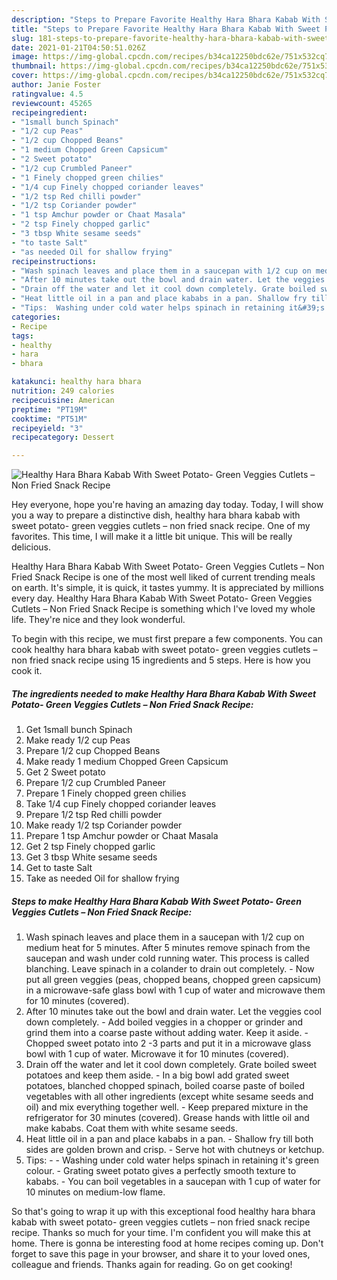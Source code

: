 ```yaml
---
description: "Steps to Prepare Favorite Healthy Hara Bhara Kabab With Sweet Potato- Green Veggies Cutlets – Non Fried Snack Recipe"
title: "Steps to Prepare Favorite Healthy Hara Bhara Kabab With Sweet Potato- Green Veggies Cutlets – Non Fried Snack Recipe"
slug: 181-steps-to-prepare-favorite-healthy-hara-bhara-kabab-with-sweet-potato-green-veggies-cutlets-non-fried-snack-recipe
date: 2021-01-21T04:50:51.026Z
image: https://img-global.cpcdn.com/recipes/b34ca12250bdc62e/751x532cq70/healthy-hara-bhara-kabab-with-sweet-potato-green-veggies-cutlets-non-fried-snack-recipe-recipe-main-photo.jpg
thumbnail: https://img-global.cpcdn.com/recipes/b34ca12250bdc62e/751x532cq70/healthy-hara-bhara-kabab-with-sweet-potato-green-veggies-cutlets-non-fried-snack-recipe-recipe-main-photo.jpg
cover: https://img-global.cpcdn.com/recipes/b34ca12250bdc62e/751x532cq70/healthy-hara-bhara-kabab-with-sweet-potato-green-veggies-cutlets-non-fried-snack-recipe-recipe-main-photo.jpg
author: Janie Foster
ratingvalue: 4.5
reviewcount: 45265
recipeingredient:
- "1small bunch Spinach"
- "1/2 cup Peas"
- "1/2 cup Chopped Beans"
- "1 medium Chopped Green Capsicum"
- "2 Sweet potato"
- "1/2 cup Crumbled Paneer"
- "1 Finely chopped green chilies"
- "1/4 cup Finely chopped coriander leaves"
- "1/2 tsp Red chilli powder"
- "1/2 tsp Coriander powder"
- "1 tsp Amchur powder or Chaat Masala"
- "2 tsp Finely chopped garlic"
- "3 tbsp White sesame seeds"
- "to taste Salt"
- "as needed Oil for shallow frying"
recipeinstructions:
- "Wash spinach leaves and place them in a saucepan with 1/2 cup on medium heat for 5 minutes. After 5 minutes remove spinach from the saucepan and wash under cold running water. This process is called blanching. Leave spinach in a colander to drain out completely. Now put all green veggies (peas, chopped beans, chopped green capsicum) in a microwave-safe glass bowl with 1 cup of water and microwave them for 10 minutes (covered)."
- "After 10 minutes take out the bowl and drain water. Let the veggies cool down completely. Add boiled veggies in a chopper or grinder and grind them into a coarse paste without adding water. Keep it aside. Chopped sweet potato into 2 -3 parts and put it in a microwave glass bowl with 1 cup of water. Microwave it for 10 minutes (covered)."
- "Drain off the water and let it cool down completely. Grate boiled sweet potatoes and keep them aside. In a big bowl add grated sweet potatoes, blanched chopped spinach, boiled coarse paste of boiled vegetables with all other ingredients (except white sesame seeds and oil) and mix everything together well. Keep prepared mixture in the refrigerator for 30 minutes (covered). Grease hands with little oil and make kababs. Coat them with white sesame seeds."
- "Heat little oil in a pan and place kababs in a pan. Shallow fry till both sides are golden brown and crisp. Serve hot with chutneys or ketchup."
- "Tips:  Washing under cold water helps spinach in retaining it&#39;s green colour. Grating sweet potato gives a perfectly smooth texture to kababs. You can boil vegetables in a saucepan with 1 cup of water for 10 minutes on medium-low flame."
categories:
- Recipe
tags:
- healthy
- hara
- bhara

katakunci: healthy hara bhara 
nutrition: 249 calories
recipecuisine: American
preptime: "PT19M"
cooktime: "PT51M"
recipeyield: "3"
recipecategory: Dessert

---
```



![Healthy Hara Bhara Kabab With Sweet Potato- Green Veggies Cutlets – Non Fried Snack Recipe](https://img-global.cpcdn.com/recipes/b34ca12250bdc62e/751x532cq70/healthy-hara-bhara-kabab-with-sweet-potato-green-veggies-cutlets-non-fried-snack-recipe-recipe-main-photo.jpg)

Hey everyone, hope you're having an amazing day today. Today, I will show you a way to prepare a distinctive dish, healthy hara bhara kabab with sweet potato- green veggies cutlets – non fried snack recipe. One of my favorites. This time, I will make it a little bit unique. This will be really delicious.

Healthy Hara Bhara Kabab With Sweet Potato- Green Veggies Cutlets – Non Fried Snack Recipe is one of the most well liked of current trending meals on earth. It's simple, it is quick, it tastes yummy. It is appreciated by millions every day. Healthy Hara Bhara Kabab With Sweet Potato- Green Veggies Cutlets – Non Fried Snack Recipe is something which I've loved my whole life. They're nice and they look wonderful.




To begin with this recipe, we must first prepare a few components. You can cook healthy hara bhara kabab with sweet potato- green veggies cutlets – non fried snack recipe using 15 ingredients and 5 steps. Here is how you cook it.

<!--inarticleads1-->

##### The ingredients needed to make Healthy Hara Bhara Kabab With Sweet Potato- Green Veggies Cutlets – Non Fried Snack Recipe:

1. Get 1small bunch Spinach
1. Make ready 1/2 cup Peas
1. Prepare 1/2 cup Chopped Beans
1. Make ready 1 medium Chopped Green Capsicum
1. Get 2 Sweet potato
1. Prepare 1/2 cup Crumbled Paneer
1. Prepare 1 Finely chopped green chilies
1. Take 1/4 cup Finely chopped coriander leaves
1. Prepare 1/2 tsp Red chilli powder
1. Make ready 1/2 tsp Coriander powder
1. Prepare 1 tsp Amchur powder or Chaat Masala
1. Get 2 tsp Finely chopped garlic
1. Get 3 tbsp White sesame seeds
1. Get to taste Salt
1. Take as needed Oil for shallow frying




<!--inarticleads2-->

##### Steps to make Healthy Hara Bhara Kabab With Sweet Potato- Green Veggies Cutlets – Non Fried Snack Recipe:

1. Wash spinach leaves and place them in a saucepan with 1/2 cup on medium heat for 5 minutes. After 5 minutes remove spinach from the saucepan and wash under cold running water. This process is called blanching. Leave spinach in a colander to drain out completely. - Now put all green veggies (peas, chopped beans, chopped green capsicum) in a microwave-safe glass bowl with 1 cup of water and microwave them for 10 minutes (covered).
1. After 10 minutes take out the bowl and drain water. Let the veggies cool down completely. - Add boiled veggies in a chopper or grinder and grind them into a coarse paste without adding water. Keep it aside. - Chopped sweet potato into 2 -3 parts and put it in a microwave glass bowl with 1 cup of water. Microwave it for 10 minutes (covered).
1. Drain off the water and let it cool down completely. Grate boiled sweet potatoes and keep them aside. - In a big bowl add grated sweet potatoes, blanched chopped spinach, boiled coarse paste of boiled vegetables with all other ingredients (except white sesame seeds and oil) and mix everything together well. - Keep prepared mixture in the refrigerator for 30 minutes (covered). Grease hands with little oil and make kababs. Coat them with white sesame seeds.
1. Heat little oil in a pan and place kababs in a pan. - Shallow fry till both sides are golden brown and crisp. - Serve hot with chutneys or ketchup.
1. Tips: -  - Washing under cold water helps spinach in retaining it&#39;s green colour. - Grating sweet potato gives a perfectly smooth texture to kababs. - You can boil vegetables in a saucepan with 1 cup of water for 10 minutes on medium-low flame.




So that's going to wrap it up with this exceptional food healthy hara bhara kabab with sweet potato- green veggies cutlets – non fried snack recipe recipe. Thanks so much for your time. I'm confident you will make this at home. There is gonna be interesting food at home recipes coming up. Don't forget to save this page in your browser, and share it to your loved ones, colleague and friends. Thanks again for reading. Go on get cooking!
